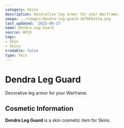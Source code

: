 ```yaml
---
category: Skins
description: Decorative leg armor for your Warframe.
image: ../images/dendra-leg-guard-2bfb66151a.png
last_updated: '2025-09-17'
name: Dendra Leg Guard
source: WFCD
tags:
- Skin
- Skins
tradable: false
type: Skin
---
```


# Dendra Leg Guard

Decorative leg armor for your Warframe.

## Cosmetic Information

**Dendra Leg Guard** is a skin cosmetic item for Skins.

